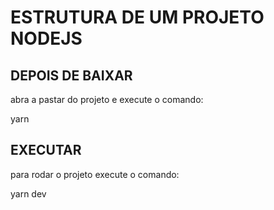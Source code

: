 # ESTRUTURA DE UM PROJETO NODEJS

## DEPOIS DE BAIXAR
abra a pastar do projeto e execute o comando:

yarn

## EXECUTAR
para rodar o projeto execute o comando:

yarn dev
